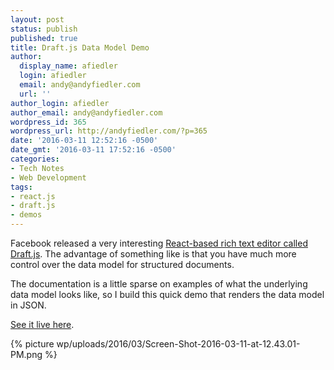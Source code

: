 ```yaml
---
layout: post
status: publish
published: true
title: Draft.js Data Model Demo
author:
  display_name: afiedler
  login: afiedler
  email: andy@andyfiedler.com
  url: ''
author_login: afiedler
author_email: andy@andyfiedler.com
wordpress_id: 365
wordpress_url: http://andyfiedler.com/?p=365
date: '2016-03-11 12:52:16 -0500'
date_gmt: '2016-03-11 17:52:16 -0500'
categories:
- Tech Notes
- Web Development
tags:
- react.js
- draft.js
- demos
---
```

Facebook released a very interesting [React-based rich text editor called Draft.js](https://facebook.github.io/draft-js/). The advantage of something like is that you have much more control over the data model for structured documents.

The documentation is a little sparse on examples of what the underlying data model looks like, so I build this quick demo that renders the data model in JSON.

[See it live here](http://afiedler.github.io/draft-js-dm-demo/).

{% picture wp/uploads/2016/03/Screen-Shot-2016-03-11-at-12.43.01-PM.png %}

